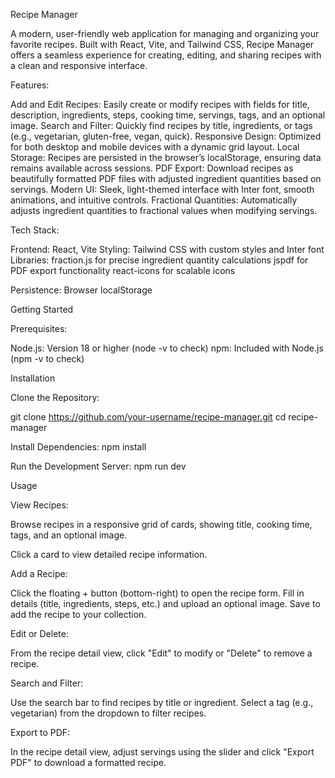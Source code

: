 Recipe Manager

A modern, user-friendly web application for managing and organizing your favorite recipes. Built with React, Vite, and Tailwind CSS, Recipe Manager offers a seamless experience for creating, editing, and sharing recipes with a clean and responsive interface.

Features:

Add and Edit Recipes: Easily create or modify recipes with fields for title, description, ingredients, steps, cooking time, servings, tags, and an optional image.
Search and Filter: Quickly find recipes by title, ingredients, or tags (e.g., vegetarian, gluten-free, vegan, quick).
Responsive Design: Optimized for both desktop and mobile devices with a dynamic grid layout.
Local Storage: Recipes are persisted in the browser’s localStorage, ensuring data remains available across sessions.
PDF Export: Download recipes as beautifully formatted PDF files with adjusted ingredient quantities based on servings.
Modern UI: Sleek, light-themed interface with Inter font, smooth animations, and intuitive controls.
Fractional Quantities: Automatically adjusts ingredient quantities to fractional values when modifying servings.

Tech Stack:

Frontend: React, Vite 
Styling: Tailwind CSS with custom styles and Inter font
Libraries:
fraction.js for precise ingredient quantity calculations
jspdf for PDF export functionality
react-icons for scalable icons

Persistence: Browser localStorage

Getting Started

Prerequisites:

Node.js: Version 18 or higher (node -v to check)
npm: Included with Node.js (npm -v to check)

Installation

Clone the Repository:

git clone https://github.com/your-username/recipe-manager.git
cd recipe-manager


Install Dependencies:
npm install


Run the Development Server:
npm run dev

Usage

View Recipes:

Browse recipes in a responsive grid of cards, showing title, cooking time, tags, and an optional image.

Click a card to view detailed recipe information.

Add a Recipe:

Click the floating + button (bottom-right) to open the recipe form.
Fill in details (title, ingredients, steps, etc.) and upload an optional image.
Save to add the recipe to your collection.


Edit or Delete:

From the recipe detail view, click "Edit" to modify or "Delete" to remove a recipe.


Search and Filter:

Use the search bar to find recipes by title or ingredient.
Select a tag (e.g., vegetarian) from the dropdown to filter recipes.


Export to PDF:

In the recipe detail view, adjust servings using the slider and click "Export PDF" to download a formatted recipe.
